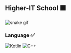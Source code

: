 


## Higher-IT School  :black_large_square:
![snake gif](https://github.com/YuraYangel/YuraYangel/blob/output/github-contribution-grid-snake.gif)





### Language :white_check_mark:

![Kotlin](https://img.shields.io/badge/-Kotlin-090909?style=for-the-badge&logo=Kotlin)
![С++](https://img.shields.io/badge/-C++-090909?style=for-the-badge&logo=C%2b%2b)

